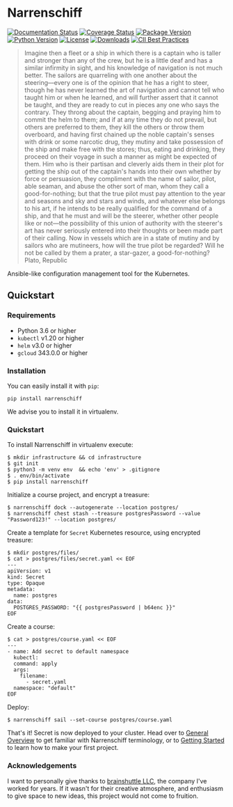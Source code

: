 # Narrenschiff

[![Documentation Status][4]][5] [![Coverage Status][6]][7] [![Package Version][8]][9] [![Python Version][10]][11] [![License][12]][13] [![Downloads][14]][15] [![CII Best Practices][16]][17]

> Imagine then a fleet or a ship in which there is a captain who is taller and stronger than any of the crew, but he is a little deaf and has a similar infirmity in sight, and his knowledge of navigation is not much better. The sailors are quarreling with one another about the steering––every one is of the opinion that he has a right to steer, though he has never learned the art of navigation and cannot tell who taught him or when he learned, and will further assert that it cannot be taught, and they are ready to cut in pieces any one who says the contrary. They throng about the captain, begging and praying him to commit the helm to them; and if at any time they do not prevail, but others are preferred to them, they kill the others or throw them overboard, and having first chained up the noble captain's senses with drink or some narcotic drug, they mutiny and take possession of the ship and make free with the stores; thus, eating and drinking, they proceed on their voyage in such a manner as might be expected of them. Him who is their partisan and cleverly aids them in their plot for getting the ship out of the captain's hands into their own whether by force or persuasion, they compliment with the name of sailor, pilot, able seaman, and abuse the other sort of man, whom they call a good-for-nothing; but that the true pilot must pay attention to the year and seasons and sky and stars and winds, and whatever else belongs to his art, if he intends to be really qualified for the command of a ship, and that he must and will be the steerer, whether other people like or not––the possibility of this union of authority with the steerer's art has never seriously entered into their thoughts or been made part of their calling. Now in vessels which are in a state of mutiny and by sailors who are mutineers, how will the true pilot be regarded? Will he not be called by them a prater, a star-gazer, a good-for-nothing?
> Plato, Republic

Ansible-like configuration management tool for the Kubernetes.

## Quickstart

### Requirements

* Python 3.6 or higher
* `kubectl` v1.20 or higher
* `helm` v3.0 or higher
* `gcloud` 343.0.0 or higher

### Installation

You can easily install it with `pip`:

```
pip install narrenschiff
```

We advise you to install it in virtualenv.

### Quickstart

To install Narrenschiff in virtualenv execute:

```
$ mkdir infrastructure && cd infrastructure
$ git init
$ python3 -m venv env  && echo 'env' > .gitignore
$ . env/bin/activate
$ pip install narrenschiff
```

Initialize a course project, and encrypt a treasure:

```
$ narrenschiff dock --autogenerate --location postgres/
$ narrenschiff chest stash --treasure postgresPassword --value "Password123!" --location postgres/
```

Create a template for `Secret` Kubernetes resource, using encrypted treasure:

```
$ mkdir postgres/files/
$ cat > postgres/files/secret.yaml << EOF
---
apiVersion: v1
kind: Secret
type: Opaque
metadata:
  name: postgres
data:
  POSTGRES_PASSWORD: "{{ postgresPassword | b64enc }}"
EOF
```

Create a course:

```
$ cat > postgres/course.yaml << EOF
---
- name: Add secret to default namespace
  kubectl:
  command: apply
  args:
    filename:
      - secret.yaml
  namespace: "default"
EOF
```

Deploy:

```
$ narrenschiff sail --set-course postgres/course.yaml
```

That's it! Secret is now deployed to your cluster. Head over to [General Overview][1] to get familiar with Narrenschiff terminology, or to [Getting Started][2] to learn how to make your first project.

### Acknowledgements

I want to personally give thanks to [brainshuttle LLC][3], the company I've worked for years. If it wasn't for their creative atmosphere, and enthusiasm to give space to new ideas, this project would not come to fruition.

[1]: https://docs.narrenschiff.xyz/en/latest/narrenschiff/overview.html
[2]: https://docs.narrenschiff.xyz/en/latest/narrenschiff/getting_started.html
[3]: https://brainshuttle.com/
[4]: https://readthedocs.org/projects/narrenschiff/badge/?version=latest
[5]: https://docs.narrenschiff.xyz/en/latest/?badge=latest
[6]: https://coveralls.io/repos/github/narrenorg/narrenschiff/badge.svg?branch=main
[7]: https://coveralls.io/github/narrenorg/narrenschiff?branch=main
[8]: https://img.shields.io/pypi/v/narrenschiff
[9]: https://pypi.org/project/narrenschiff/
[10]: https://img.shields.io/pypi/pyversions/narrenschiff
[11]: https://docs.python.org/3.6/
[12]: https://img.shields.io/github/license/petarnikolovski/narrenschiff
[13]: https://github.com/narrenorg/narrenschiff/blob/main/LICENSE
[14]: https://img.shields.io/pypi/dm/narrenschiff
[15]: https://pypi.org/project/narrenschiff/
[16]: https://bestpractices.coreinfrastructure.org/projects/5183/badge
[17]: https://bestpractices.coreinfrastructure.org/projects/5183
